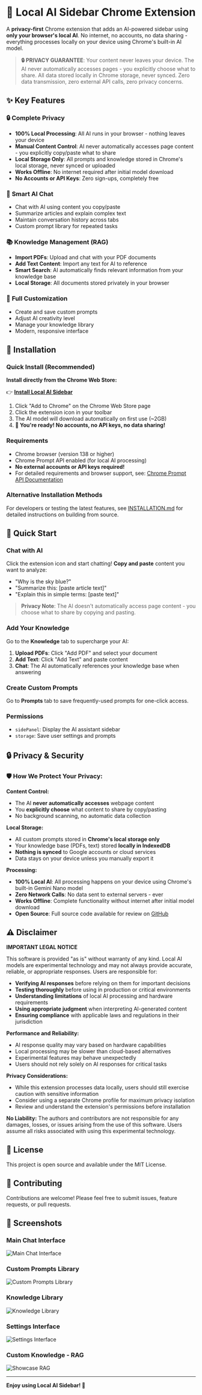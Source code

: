 # 🤖 Local AI Sidebar Chrome Extension

A **privacy-first** Chrome extension that adds an AI-powered sidebar using **only your browser's local AI**. No internet, no accounts, no data sharing - everything processes locally on your device using Chrome's built-in AI model.

> **🔒 PRIVACY GUARANTEE**: Your content never leaves your device. The AI never automatically accesses pages - you explicitly choose what to share. All data stored locally in Chrome storage, never synced. Zero data transmission, zero external API calls, zero privacy concerns.

## ✨ Key Features

### 🔒 **Complete Privacy**
- **100% Local Processing**: All AI runs in your browser - nothing leaves your device
- **Manual Content Control**: AI never automatically accesses page content - you explicitly copy/paste what to share
- **Local Storage Only**: All prompts and knowledge stored in Chrome's local storage, never synced or uploaded
- **Works Offline**: No internet required after initial model download
- **No Accounts or API Keys**: Zero sign-ups, completely free

### 💬 **Smart AI Chat**
- Chat with AI using content you copy/paste
- Summarize articles and explain complex text
- Maintain conversation history across tabs
- Custom prompt library for repeated tasks

### 📚 **Knowledge Management (RAG)**
- **Import PDFs**: Upload and chat with your PDF documents
- **Add Text Content**: Import any text for AI to reference
- **Smart Search**: AI automatically finds relevant information from your knowledge base
- **Local Storage**: All documents stored privately in your browser

### 🎨 **Full Customization**
- Create and save custom prompts
- Adjust AI creativity level
- Manage your knowledge library
- Modern, responsive interface

## 🚀 Installation

### Quick Install (Recommended)

**Install directly from the Chrome Web Store:**

👉 **[Install Local AI Sidebar](https://chromewebstore.google.com/detail/local-ai-sidebar/oihcenhffgplemccnbaopcflipaiplmo)**

1. Click "Add to Chrome" on the Chrome Web Store page
2. Click the extension icon in your toolbar
3. The AI model will download automatically on first use (~2GB)
4. **🎉 You're ready! No accounts, no API keys, no data sharing!**

### Requirements
- Chrome browser (version 138 or higher)
- Chrome Prompt API enabled (for local AI processing)
- **No external accounts or API keys required!**
- For detailed requirements and browser support, see: [Chrome Prompt API Documentation](https://developer.chrome.com/docs/ai/prompt-api)

### Alternative Installation Methods

For developers or testing the latest features, see [INSTALLATION.md](INSTALLATION.md) for detailed instructions on building from source.



## 🎯 Quick Start

### Chat with AI
Click the extension icon and start chatting! **Copy and paste** content you want to analyze:
- "Why is the sky blue?"
- "Summarize this: [paste article text]"
- "Explain this in simple terms: [paste text]"

> **Privacy Note**: The AI doesn't automatically access page content - you choose what to share by copying and pasting.

### Add Your Knowledge
Go to the **Knowledge** tab to supercharge your AI:
1. **Upload PDFs**: Click "Add PDF" and select your document
2. **Add Text**: Click "Add Text" and paste content
3. **Chat**: The AI automatically references your knowledge base when answering

### Create Custom Prompts
Go to **Prompts** tab to save frequently-used prompts for one-click access.


### Permissions
- `sidePanel`: Display the AI assistant sidebar
- `storage`: Save user settings and prompts


## 🔒 Privacy & Security

### **🛡️ How We Protect Your Privacy:**

**Content Control:**
- The AI **never automatically accesses** webpage content
- You **explicitly choose** what content to share by copy/pasting
- No background scanning, no automatic data collection

**Local Storage:**
- All custom prompts stored in **Chrome's local storage only**
- Your knowledge base (PDFs, text) stored **locally in IndexedDB**
- **Nothing is synced** to Google accounts or cloud services
- Data stays on your device unless you manually export it

**Processing:**
- **100% Local AI**: All processing happens on your device using Chrome's built-in Gemini Nano model
- **Zero Network Calls**: No data sent to external servers - ever
- **Works Offline**: Complete functionality without internet after initial model download
- **Open Source**: Full source code available for review on [GitHub](https://github.com/mazzucci/local-ai-sidebar)




## ⚠️ Disclaimer

**IMPORTANT LEGAL NOTICE**

This software is provided "as is" without warranty of any kind. Local AI models are experimental technology and may not always provide accurate, reliable, or appropriate responses. Users are responsible for:

- **Verifying AI responses** before relying on them for important decisions
- **Testing thoroughly** before using in production or critical environments  
- **Understanding limitations** of local AI processing and hardware requirements
- **Using appropriate judgment** when interpreting AI-generated content
- **Ensuring compliance** with applicable laws and regulations in their jurisdiction

**Performance and Reliability:**
- AI response quality may vary based on hardware capabilities
- Local processing may be slower than cloud-based alternatives
- Experimental features may behave unexpectedly
- Users should not rely solely on AI responses for critical tasks

**Privacy Considerations:**
- While this extension processes data locally, users should still exercise caution with sensitive information
- Consider using a separate Chrome profile for maximum privacy isolation
- Review and understand the extension's permissions before installation

**No Liability:**
The authors and contributors are not responsible for any damages, losses, or issues arising from the use of this software. Users assume all risks associated with using this experimental technology.

## 📝 License

This project is open source and available under the MIT License.

## 🤝 Contributing

Contributions are welcome! Please feel free to submit issues, feature requests, or pull requests.


## 📸 Screenshots

### Main Chat Interface
![Main Chat Interface](screenshots/chrome-store/01-main-chat-interface.png)

### Custom Prompts Library
![Custom Prompts Library](screenshots/chrome-store/02-custom-prompts-library.png)

### Knowledge Library
![Knowledge Library](screenshots/chrome-store/03-knowledge-library.png)

### Settings Interface
![Settings Interface](screenshots/chrome-store/04-settings-interface.png)


### Custom Knowledge - RAG
![Showcase RAG](chrome-store/04-knowledge-library-rag.png)

---

**Enjoy using Local AI Sidebar! 🚀**
